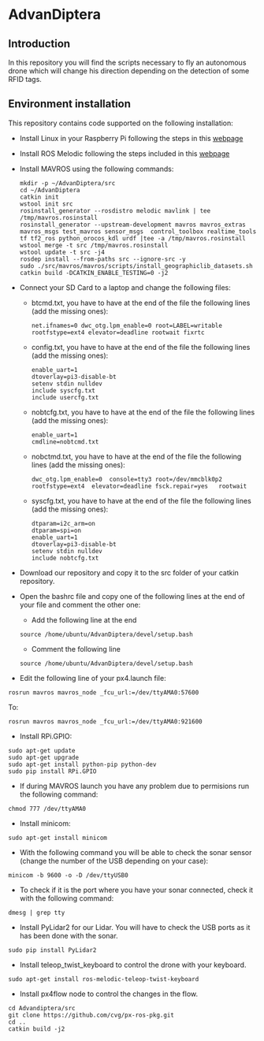 # AdvanDiptera
## Introduction

In this repository you will find the scripts necessary to fly an autonomous drone which will change his direction depending on the detection of some RFID tags. 

## Environment installation

This repository contains code supported on the following installation:

* Install Linux in your Raspberry Pi following the steps in this [webpage](https://ubuntu.com/download/raspberry-pi) 

* Install ROS Melodic following the steps included in this [webpage](http://wiki.ros.org/melodic)

* Install MAVROS using the following commands:

  ```
  mkdir -p ~/AdvanDiptera/src
  cd ~/AdvanDiptera
  catkin init
  wstool init src
  rosinstall_generator --rosdistro melodic mavlink | tee /tmp/mavros.rosinstall
  rosinstall_generator --upstream-development mavros mavros_extras mavros_msgs test_mavros sensor_msgs  control_toolbox realtime_tools tf tf2_ros python_orocos_kdl urdf |tee -a /tmp/mavros.rosinstall
  wstool merge -t src /tmp/mavros.rosinstall
  wstool update -t src -j4
  rosdep install --from-paths src --ignore-src -y
  sudo ./src/mavros/mavros/scripts/install_geographiclib_datasets.sh
  catkin build -DCATKIN_ENABLE_TESTING=0 -j2
  ```
* Connect your SD Card to a laptop and change the following files:

  * btcmd.txt, you have to have at the end of the file the following lines (add the missing ones):
  
    ```
    net.ifnames=0 dwc_otg.lpm_enable=0 root=LABEL=writable rootfstype=ext4 elevator=deadline rootwait fixrtc
	
    ``` 
 
  * config.txt, you have to have at the end of the file the following lines (add the missing ones):
    
    ```
    enable_uart=1
    dtoverlay=pi3-disable-bt
    setenv stdin nulldev
    include syscfg.txt
    include usercfg.txt
    ```  
    
  * nobtcfg.txt, you have to have at the end of the file the following lines (add the missing ones):
    
    ```
    enable_uart=1
    cmdline=nobtcmd.txt
    ```  
    
  * nobctmd.txt, you have to have at the end of the file the following lines (add the missing ones):
  
    ```
    dwc_otg.lpm_enable=0  console=tty3 root=/dev/mmcblk0p2 rootfstype=ext4  elevator=deadline fsck.repair=yes   rootwait
    ```	 
	     
  * syscfg.txt, you have to have at the end of the file the following lines (add the missing ones):
    
    ```
    dtparam=i2c_arm=on
    dtparam=spi=on
    enable_uart=1
    dtoverlay=pi3-disable-bt
    setenv stdin nulldev
    include nobtcfg.txt
    ```   

* Download our repository and copy it to the src folder of your catkin repository. 

* Open the bashrc file and copy one of the following lines at the end of your file and comment the other one:
	
    * Add the following line at the end 
    
    ```
    source /home/ubuntu/AdvanDiptera/devel/setup.bash
    ```
    
    * Comment the following line  
    
    ```
    source /home/ubuntu/AdvanDiptera/devel/setup.bash
    ```
	
* Edit the following line of your px4.launch file:

```
rosrun mavros mavros_node _fcu_url:=/dev/ttyAMA0:57600
```

To: 

```
rosrun mavros mavros_node _fcu_url:=/dev/ttyAMA0:921600
```

* Install RPi.GPIO:
```
sudo apt-get update
sudo apt-get upgrade
sudo apt-get install python-pip python-dev
sudo pip install RPi.GPIO  
```

* If during MAVROS launch you have any problem due to permisions run the following command:

```
chmod 777 /dev/ttyAMA0
```

* Install minicom:
```
sudo apt‑get install minicom
```

* With the following command you will be able to check the sonar sensor (change the number of the USB depending on your case):
```
minicom -b 9600 -o -D /dev/ttyUSB0
```
* To check if it is the port where you have your sonar connected, check it with the following command:

```
dmesg | grep tty
```

* Install PyLidar2 for our Lidar. You will have to check the USB ports as it has been done with the sonar.

```
sudo pip install PyLidar2
```
* Install teleop_twist_keyboard to control the drone with your keyboard.

```
sudo apt-get install ros-melodic-teleop-twist-keyboard
```

* Install px4flow node to control the changes in the flow.

```
cd Advandiptera/src
git clone https://github.com/cvg/px-ros-pkg.git
cd ..
catkin build -j2
```
